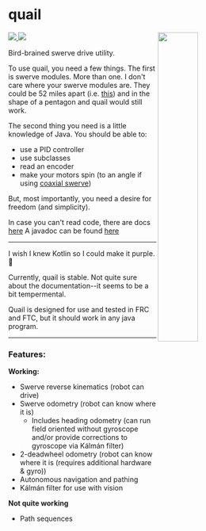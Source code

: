 
# quail
<img src="https://github.com/Mineinjava/quail/blob/main/images/quail_above_border.png" width="40%" align="right">

[![](https://jitpack.io/v/mineinjava/quail.svg) ![](https://jitpack.io/v/Mineinjava/Quail/month.svg)](https://jitpack.io/#mineinjava/quail)

Bird-brained swerve drive utility.

To use quail, you need a few things. The first is swerve modules. More than one. I don't care where your swerve modules are. They could be 52 miles apart (i.e. [this](https://www.youtube.com/watch?v=Ui-ehJlGM1Q)) and in the shape of a pentagon and quail would still work.

The second thing you need is a little knowledge of Java. You should be able to:
 - use a PID controller
 - use subclasses
 - read an encoder
 - make your motors spin (to an angle if using [coaxial swerve](https://www.chiefdelphi.com/t/coaxial-vs-non-coaxial-swerve/158629/4))

But, most importantly, you need a desire for freedom (and simplicity).

In case you can't read code, there are docs [here](https://astr0clad.github.io/quail_docs/)
A javadoc can be found [here](https://mineinjava.github.io/quail/javadoc/)

---
I wish I knew Kotlin so I could make it purple. 💜

Currently, quail is stable. Not quite sure about the documentation--it seems to be a bit tempermental.

Quail is designed for use and tested in FRC and FTC, but it should work in any java program.

---
### Features:

**Working:**
- Swerve reverse kinematics (robot can drive)
- Swerve odometry (robot can know where it is)
    - Includes heading odometry (can run field oriented without gyroscope and/or provide corrections to gyroscope via Kálmán filter)
- 2-deadwheel odometry (robot can know where it is (requires additional hardware & gyro))
- Autonomous navigation and pathing
- Kálmán filter for use with vision

**Not quite working**
- Path sequences



